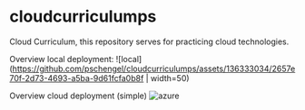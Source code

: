 # cloudcurriculumps

Cloud Curriculum, this repository serves for practicing cloud technologies.

Overview local deployment:
![local](https://github.com/pschengel/cloudcurriculumps/assets/136333034/2657e70f-2d73-4693-a5ba-9d61fcfa0b8f | width=50)

Overview cloud deployment (simple)
![azure](https://github.com/pschengel/cloudcurriculumps/assets/136333034/984a5215-d13a-423b-a8f4-c0e225e6d627)

